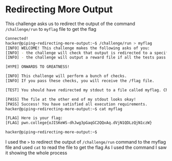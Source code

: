 # Redirecting More Output 
This challenge asks us to redirect the output of the command `/challenge/run` to `myflag` file to get the flag
```bash
Connected!
hacker@piping~redirecting-more-output:~$ /challenge/run > myflag
[INFO] WELCOME! This challenge makes the following asks of you:
[INFO] - the challenge will check that output is redirected to a specific file path : myflag
[INFO] - the challenge will output a reward file if all the tests pass : /flag

[HYPE] ONWARDS TO GREATNESS!

[INFO] This challenge will perform a bunch of checks.
[INFO] If you pass these checks, you will receive the /flag file.

[TEST] You should have redirected my stdout to a file called myflag. Checking...

[PASS] The file at the other end of my stdout looks okay!
[PASS] Success! You have satisfied all execution requirements.
hacker@piping~redirecting-more-output:~$ cat myflag

[FLAG] Here is your flag:
[FLAG] pwn.college{oJISKeWS-dhJwg3pGaqGC2QQxAq.dVjN1QDLzQjN1czW}

hacker@piping~redirecting-more-output:~$
```
I used the `>` to redirect the output of `/challenge/run` command to the myflag file and used `cat` to read the file to get the flag
As I used the command I saw it showing the whole process 

